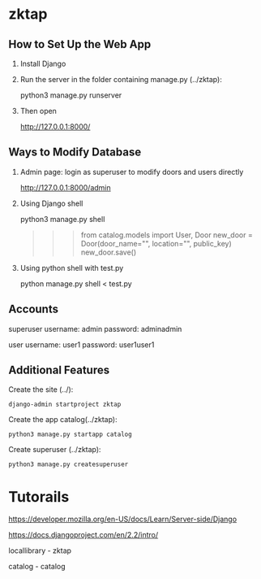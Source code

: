 # zktap

## How to Set Up the Web App

1. Install Django

2. Run the server in the folder containing manage.py (../zktap):

    python3 manage.py runserver
    
3. Then open

    http://127.0.0.1:8000/

## Ways to Modify Database

1. Admin page: login as superuser to modify doors and users directly

    http://127.0.0.1:8000/admin
    
2. Using Django shell
    
    python3 manage.py shell
    >>> from catalog.models import User, Door
    >>> new_door = Door(door_name="", location="", public_key)
    >>> new_door.save()
    
3. Using python shell with test.py
    
    python manage.py shell < test.py


## Accounts
superuser
username: admin
password: adminadmin

user
username: user1
password: user1user1

## Additional Features
Create the site (../):

    django-admin startproject zktap

Create the app catalog(../zktap):

    python3 manage.py startapp catalog

Create superuser (../zktap):

    python3 manage.py createsuperuser

# Tutorails

https://developer.mozilla.org/en-US/docs/Learn/Server-side/Django

https://docs.djangoproject.com/en/2.2/intro/


locallibrary - zktap

  catalog - catalog
